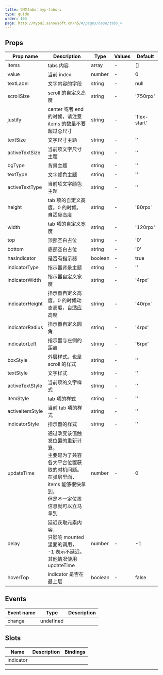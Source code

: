 ```yaml
---
title: 竖向tabs：myp-tabs-v
type: guide
order: 103
page: http://mypui.asnowsoft.cn/h5/#/pages/base/tabs_v
---
```


## Props

| Prop name       | Description                                                                                                                                            | Type    | Values | Default      |
| --------------- | ------------------------------------------------------------------------------------------------------------------------------------------------------ | ------- | ------ | ------------ |
| items           | tabs 内容                                                                                                                                              | array   | -      | []           |
| value           | 当前 index                                                                                                                                             | number  | -      | 0            |
| textLabel       | 文字内容的字段                                                                                                                                         | string  | -      | null         |
| scrollSize      | scroll 的自定义高度                                                                                                                                    | string  | -      | '750rpx'     |
| justify         | center 或者 end 的时候，请注意 items 的数量不要超过总尺寸                                                                                              | string  | -      | 'flex-start' |
| textSize        | 文字尺寸主题                                                                                                                                           | string  | -      | ''           |
| activeTextSize  | 当前项文字尺寸主题                                                                                                                                     | string  | -      | ''           |
| bgType          | 背景主题                                                                                                                                               | string  | -      | ''           |
| textType        | 文字颜色主题                                                                                                                                           | string  | -      | ''           |
| activeTextType  | 当前项文字颜色主题                                                                                                                                     | string  | -      | ''           |
| height          | tab 项的自定义高度。0 的时候，自适应高度                                                                                                               | string  | -      | '80rpx'      |
| width           | tab 项的自定义宽度                                                                                                                                     | string  | -      | '120rpx'     |
| top             | 顶部空白占位                                                                                                                                           | string  | -      | '0'          |
| bottom          | 底部空白占位                                                                                                                                           | string  | -      | '0'          |
| hasIndicator    | 是否有指示器                                                                                                                                           | boolean | -      | true         |
| indicatorType   | 指示器背景主题                                                                                                                                         | string  | -      | ''           |
| indicatorWidth  | 指示器自定义宽度                                                                                                                                       | string  | -      | '4rpx'       |
| indicatorHeight | 指示器自定义高度。0 的时候动态高度，自适应高度                                                                                                         | string  | -      | '40rpx'      |
| indicatorRadius | 指示器自定义圆角                                                                                                                                       | string  | -      | '4rpx'       |
| indicatorLeft   | 指示器与左侧的距离                                                                                                                                     | string  | -      | '6rpx'       |
| boxStyle        | 外层样式。也是 scroll 的样式                                                                                                                           | string  | -      | ''           |
| textStyle       | 文字样式                                                                                                                                               | string  | -      | ''           |
| activeTextStyle | 当前项的文字样式                                                                                                                                       | string  | -      | ''           |
| itemStyle       | tab 项的样式                                                                                                                                           | string  | -      | ''           |
| activeItemStyle | 当前 tab 项的样式                                                                                                                                      | string  | -      | ''           |
| indicatorStyle  | 指示器的样式                                                                                                                                           | string  | -      | ''           |
| updateTime      | 通过改变该值触发位置的重新计算。<br>主要是为了兼容各大平台位置获取的时机问题。<br>在弹层里面，items 能够很快拿到，<br>但是不一定位置信息就可以立马拿到 | number  | -      | 0            |
| delay           | 延迟获取元素内容，<br>只影响 mounted 里面的调用，<br>-1 表示不延迟。<br>其他情况使用 updateTime                                                        | number  | -      | -1           |
| hoverTop        | indicator 是否在最上层                                                                                                                                 | boolean | -      | false        |

## Events

| Event name | Type      | Description |
| ---------- | --------- | ----------- |
| change     | undefined |

## Slots

| Name      | Description | Bindings |
| --------- | ----------- | -------- |
| indicator |             |          |

---

